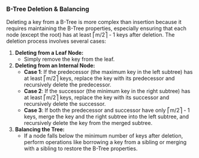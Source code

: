### B-Tree Deletion & Balancing

Deleting a key from a B-Tree is more complex than insertion because it requires maintaining the B-Tree properties, especially ensuring that each node (except the root) has at least ⎡m/2⎤ - 1 keys after deletion. The deletion process involves several cases:

1. **Deleting from a Leaf Node:**
   - Simply remove the key from the leaf.
2. **Deleting from an Internal Node:**
   - **Case 1**: If the predecessor (the maximum key in the left subtree) has at least ⎡m/2⎤ keys, replace the key with its predecessor and recursively delete the predecessor.
   - **Case 2**: If the successor (the minimum key in the right subtree) has at least ⎡m/2⎤ keys, replace the key with its successor and recursively delete the successor.
   - **Case 3**: If both the predecessor and successor have only ⎡m/2⎤ - 1 keys, merge the key and the right subtree into the left subtree, and recursively delete the key from the merged subtree.
3. **Balancing the Tree:**
   - If a node falls below the minimum number of keys after deletion, perform operations like borrowing a key from a sibling or merging with a sibling to restore the B-Tree properties.